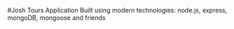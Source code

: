 #Josh Tours Application
Built using modern technologies: node.js, express, mongoDB, mongoose and friends

